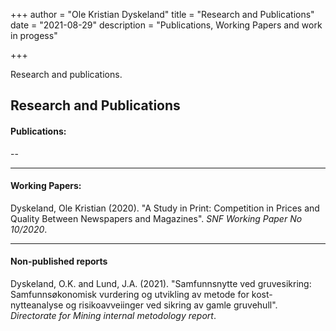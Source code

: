 +++
author = "Ole Kristian Dyskeland"
title = "Research and Publications"
date = "2021-08-29"
description = "Publications, Working Papers and work in progess"

+++

Research and publications.

<!--more-->

## Research and Publications

#### Publications:

--

------

#### Working Papers:

Dyskeland, Ole Kristian (2020). "A Study in Print: Competition in Prices and Quality Between Newspapers and Magazines". *SNF Working Paper No 10/2020*.

------

#### Non-published reports

Dyskeland, O.K. and Lund, J.A. (2021). "Samfunnsnytte ved gruvesikring: Samfunnsøkonomisk vurdering og utvikling av metode for kost-nytteanalyse og risikoavveiinger ved sikring av gamle gruvehull". *Directorate for Mining internal metodology report*.


